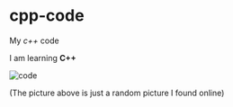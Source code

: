 # cpp-code
My *c++* code

I am learning **C++**

![code](https://images.pexels.com/photos/276452/pexels-photo-276452.jpeg?cs=srgb&dl=abstract-business-code-coding-276452.jpg&fm=jpg)

(The picture above is just a random picture I found online)
